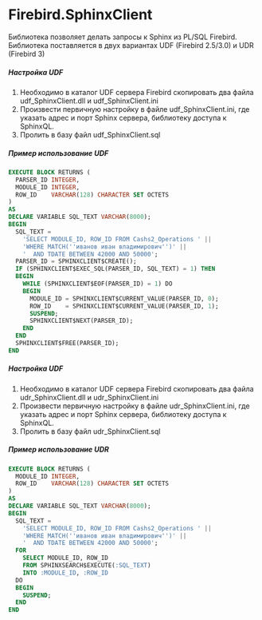 # Firebird.SphinxClient
Библиотека позволяет делать запросы к Sphinx из PL/SQL Firebird. Библиотека поставляется в двух вариантах UDF (Firebird 2.5/3.0) и UDR (Firebird 3)

##### Настройка UDF
1.	Необходимо в каталог UDF сервера Firebird скопировать два файла udf_SphinxClient.dll и udf_SphinxClient.ini
2.	Произвести первичную настройку в файле udf_SphinxClient.ini, где указать адрес и порт Sphinx сервера, библиотеку доступа к SphinxQL.
3.	Пролить в базу файл udf_SphinxClient.sql

##### Пример использование UDF
```sql
EXECUTE BLOCK RETURNS (
  PARSER_ID INTEGER,
  MODULE_ID INTEGER, 
  ROW_ID    VARCHAR(128) CHARACTER SET OCTETS
)
AS
DECLARE VARIABLE SQL_TEXT VARCHAR(8000);
BEGIN
  SQL_TEXT =
    'SELECT MODULE_ID, ROW_ID FROM Cashs2_Operations ' ||
    'WHERE MATCH(''иванов иван владимирович'')' ||
    '  AND TDATE BETWEEN 42000 AND 50000';
  PARSER_ID = SPHINXCLIENT$CREATE();
  IF (SPHINXCLIENT$EXEC_SQL(PARSER_ID, SQL_TEXT) = 1) THEN
  BEGIN
    WHILE (SPHINXCLIENT$EOF(PARSER_ID) = 1) DO
    BEGIN
      MODULE_ID = SPHINXCLIENT$CURRENT_VALUE(PARSER_ID, 0);
      ROW_ID    = SPHINXCLIENT$CURRENT_VALUE(PARSER_ID, 1);
      SUSPEND;
      SPHINXCLIENT$NEXT(PARSER_ID);
    END
  END
  SPHINXCLIENT$FREE(PARSER_ID);
END
```

##### Настройка UDF
1.	Необходимо в каталог UDF сервера Firebird скопировать два файла udr_SphinxClient.dll и udr_SphinxClient.ini
2.	Произвести первичную настройку в файле udr_SphinxClient.ini, где указать адрес и порт Sphinx сервера, библиотеку доступа к SphinxQL.
3.	Пролить в базу файл udr_SphinxClient.sql

##### Пример использование UDR
```sql
EXECUTE BLOCK RETURNS (
  MODULE_ID INTEGER, 
  ROW_ID    VARCHAR(128) CHARACTER SET OCTETS
)
AS
DECLARE VARIABLE SQL_TEXT VARCHAR(8000);
BEGIN
  SQL_TEXT =
    'SELECT MODULE_ID, ROW_ID FROM Cashs2_Operations ' ||
    'WHERE MATCH(''иванов иван владимирович'')' ||
    '  AND TDATE BETWEEN 42000 AND 50000';
  FOR
    SELECT MODULE_ID, ROW_ID
    FROM SPHINXSEARCH$EXECUTE(:SQL_TEXT)
    INTO :MODULE_ID, :ROW_ID
  DO
  BEGIN
    SUSPEND;
  END
END
```
